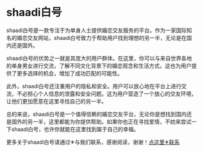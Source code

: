# shaadi白号

shaadi白号是一款专注于为单身人士提供婚恋交友服务的平台。作为一家国际知名的婚恋交友网站，shaadi白号致力于帮助用户找到理想的另一半，无论是在国内还是国外。

shaadi白号的优势之一就是其庞大的用户群体。在这里，你可以与来自世界各地的单身男女进行交流，了解不同文化背景下的婚恋观念和生活方式。这也为用户提供了更多选择的机会，增加了成功匹配的可能性。

此外，shaadi白号还注重用户的隐私和安全。用户可以放心地在平台上进行交流，不必担心个人信息的泄露和安全问题。这为用户营造了一个放心的交友环境，让他们更加愿意在这里寻找自己的另一半。

总的来说，shaadi白号是一个值得信赖的婚恋交友平台，无论你是想找到国内还是国外的另一半，这里都能为你提供帮助。如果你也正在寻找爱情，不妨来尝试一下shaadi白号，也许你就能在这里找到属于自己的幸福。

更多关于shaadi白号请通过✈与我们联系，感谢阅读，谢谢！[点这里✈联系](https://d.k02.cc)
